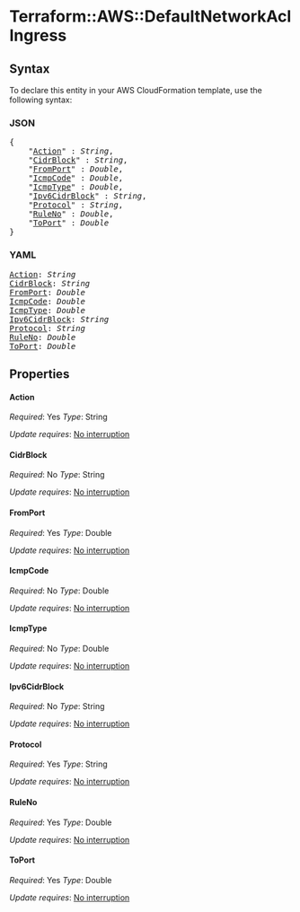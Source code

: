 # Terraform::AWS::DefaultNetworkAcl Ingress

## Syntax

To declare this entity in your AWS CloudFormation template, use the following syntax:

### JSON

<pre>
{
    "<a href="#action" title="Action">Action</a>" : <i>String</i>,
    "<a href="#cidrblock" title="CidrBlock">CidrBlock</a>" : <i>String</i>,
    "<a href="#fromport" title="FromPort">FromPort</a>" : <i>Double</i>,
    "<a href="#icmpcode" title="IcmpCode">IcmpCode</a>" : <i>Double</i>,
    "<a href="#icmptype" title="IcmpType">IcmpType</a>" : <i>Double</i>,
    "<a href="#ipv6cidrblock" title="Ipv6CidrBlock">Ipv6CidrBlock</a>" : <i>String</i>,
    "<a href="#protocol" title="Protocol">Protocol</a>" : <i>String</i>,
    "<a href="#ruleno" title="RuleNo">RuleNo</a>" : <i>Double</i>,
    "<a href="#toport" title="ToPort">ToPort</a>" : <i>Double</i>
}
</pre>

### YAML

<pre>
<a href="#action" title="Action">Action</a>: <i>String</i>
<a href="#cidrblock" title="CidrBlock">CidrBlock</a>: <i>String</i>
<a href="#fromport" title="FromPort">FromPort</a>: <i>Double</i>
<a href="#icmpcode" title="IcmpCode">IcmpCode</a>: <i>Double</i>
<a href="#icmptype" title="IcmpType">IcmpType</a>: <i>Double</i>
<a href="#ipv6cidrblock" title="Ipv6CidrBlock">Ipv6CidrBlock</a>: <i>String</i>
<a href="#protocol" title="Protocol">Protocol</a>: <i>String</i>
<a href="#ruleno" title="RuleNo">RuleNo</a>: <i>Double</i>
<a href="#toport" title="ToPort">ToPort</a>: <i>Double</i>
</pre>

## Properties

#### Action

_Required_: Yes
_Type_: String

_Update requires_: [No interruption](https://docs.aws.amazon.com/AWSCloudFormation/latest/UserGuide/using-cfn-updating-stacks-update-behaviors.html#update-no-interrupt)

#### CidrBlock

_Required_: No
_Type_: String

_Update requires_: [No interruption](https://docs.aws.amazon.com/AWSCloudFormation/latest/UserGuide/using-cfn-updating-stacks-update-behaviors.html#update-no-interrupt)

#### FromPort

_Required_: Yes
_Type_: Double

_Update requires_: [No interruption](https://docs.aws.amazon.com/AWSCloudFormation/latest/UserGuide/using-cfn-updating-stacks-update-behaviors.html#update-no-interrupt)

#### IcmpCode

_Required_: No
_Type_: Double

_Update requires_: [No interruption](https://docs.aws.amazon.com/AWSCloudFormation/latest/UserGuide/using-cfn-updating-stacks-update-behaviors.html#update-no-interrupt)

#### IcmpType

_Required_: No
_Type_: Double

_Update requires_: [No interruption](https://docs.aws.amazon.com/AWSCloudFormation/latest/UserGuide/using-cfn-updating-stacks-update-behaviors.html#update-no-interrupt)

#### Ipv6CidrBlock

_Required_: No
_Type_: String

_Update requires_: [No interruption](https://docs.aws.amazon.com/AWSCloudFormation/latest/UserGuide/using-cfn-updating-stacks-update-behaviors.html#update-no-interrupt)

#### Protocol

_Required_: Yes
_Type_: String

_Update requires_: [No interruption](https://docs.aws.amazon.com/AWSCloudFormation/latest/UserGuide/using-cfn-updating-stacks-update-behaviors.html#update-no-interrupt)

#### RuleNo

_Required_: Yes
_Type_: Double

_Update requires_: [No interruption](https://docs.aws.amazon.com/AWSCloudFormation/latest/UserGuide/using-cfn-updating-stacks-update-behaviors.html#update-no-interrupt)

#### ToPort

_Required_: Yes
_Type_: Double

_Update requires_: [No interruption](https://docs.aws.amazon.com/AWSCloudFormation/latest/UserGuide/using-cfn-updating-stacks-update-behaviors.html#update-no-interrupt)

